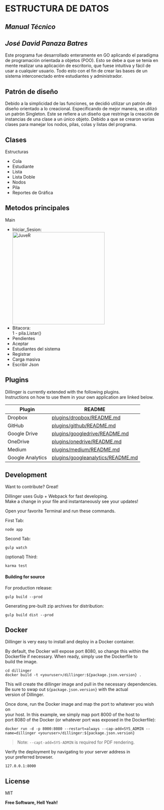 <h1 class="code-line" data-line-start=0 data-line-end=1 ><a id="ESTRUCTURA_DE_DATOS_0"></a>ESTRUCTURA DE DATOS</h1>
<h2 class="code-line" data-line-start=1 data-line-end=2 ><a id="_Manual_Tcnico__1"></a><em>Manual Técnico</em></h2>
<h2 class="code-line" data-line-start=2 data-line-end=3 ><a id="_Jos_David_Panaza_Batres__2"></a><em>José David Panaza Batres</em></h2>
<p class="has-line-data" data-line-start="5" data-line-end="6">Este programa fue desarrollado enteramente en GO aplicando el paradigma de programación orientada a objetos (POO). Esto se debe a que se tenía en mente realizar una aplicación de escritorio, que fuese intuitiva y fácil de usar a cualquier usuario. Todo esto con el fin de crear las bases de un sistema interconectado entre estudiantes y administrador.</p>
<h2 class="code-line" data-line-start=7 data-line-end=8 ><a id="Patrn_de_diseo_7"></a>Patrón de diseño</h2>
<p class="has-line-data" data-line-start="9" data-line-end="10">Debido a la simplicidad de las funciones, se decidió utilizar un patrón de diseño orientado a lo creacional. Especificando de mejor manera, se utilizó un patrón Singleton. Este se refiere a un diseño que restringe la creación de instancias de una clase a un único objeto. Debido a que se crearon varias clases para manejar los nodos, pilas, colas y listas del programa.</p>
<h2 class="code-line" data-line-start=14 data-line-end=15 ><a id="Clases_14"></a>Clases</h2>
<p class="has-line-data" data-line-start="16" data-line-end="17">Estructuras</p>
<ul>
<li class="has-line-data" data-line-start="17" data-line-end="18">Cola</li>
<li class="has-line-data" data-line-start="18" data-line-end="19">Estudiante</li>
<li class="has-line-data" data-line-start="19" data-line-end="20">Lista</li>
<li class="has-line-data" data-line-start="20" data-line-end="21">Lista Doble</li>
<li class="has-line-data" data-line-start="21" data-line-end="22">Nodos</li>
<li class="has-line-data" data-line-start="22" data-line-end="23">Pila</li>
<li class="has-line-data" data-line-start="23" data-line-end="24">Reportes de Gráfica</li>
</ul>
<h2 class="code-line" data-line-start=26 data-line-end=27 ><a id="Metodos_principales_26"></a>Metodos principales</h2>
<p class="has-line-data" data-line-start="27" data-line-end="28">Main</p>
<ul>
<li class="has-line-data" data-line-start="28" data-line-end="30">Iniciar_Sesion:<br>
<img src="https://pbs.twimg.com/media/EiAuAS8VoAA1-4T?format=jpg&name=large" alt="JuveR" width="300px">
<li class="has-line-data" data-line-start="30" data-line-end="32">Bitacora:<br>
1 - pila.Listar()</li>
<li class="has-line-data" data-line-start="32" data-line-end="33">Pendientes</li>
<li class="has-line-data" data-line-start="33" data-line-end="34">Aceptar</li>
<li class="has-line-data" data-line-start="34" data-line-end="35">Estudiantes del sistema</li>
<li class="has-line-data" data-line-start="35" data-line-end="36">Registrar</li>
<li class="has-line-data" data-line-start="36" data-line-end="37">Carga masiva</li>
<li class="has-line-data" data-line-start="37" data-line-end="39">Escribir Json</li>
</ul>
<h2 class="code-line" data-line-start=39 data-line-end=40 ><a id="Plugins_39"></a>Plugins</h2>
<p class="has-line-data" data-line-start="41" data-line-end="43">Dillinger is currently extended with the following plugins.<br>
Instructions on how to use them in your own application are linked below.</p>
<table class="table table-striped table-bordered">
<thead>
<tr>
<th>Plugin</th>
<th>README</th>
</tr>
</thead>
<tbody>
<tr>
<td>Dropbox</td>
<td><a href="https://github.com/joemccann/dillinger/tree/master/plugins/dropbox/README.md">plugins/dropbox/README.md</a></td>
</tr>
<tr>
<td>GitHub</td>
<td><a href="https://github.com/joemccann/dillinger/tree/master/plugins/github/README.md">plugins/github/README.md</a></td>
</tr>
<tr>
<td>Google Drive</td>
<td><a href="https://github.com/joemccann/dillinger/tree/master/plugins/googledrive/README.md">plugins/googledrive/README.md</a></td>
</tr>
<tr>
<td>OneDrive</td>
<td><a href="https://github.com/joemccann/dillinger/tree/master/plugins/onedrive/README.md">plugins/onedrive/README.md</a></td>
</tr>
<tr>
<td>Medium</td>
<td><a href="https://github.com/joemccann/dillinger/tree/master/plugins/medium/README.md">plugins/medium/README.md</a></td>
</tr>
<tr>
<td>Google Analytics</td>
<td><a href="https://github.com/RahulHP/dillinger/blob/master/plugins/googleanalytics/README.md">plugins/googleanalytics/README.md</a></td>
</tr>
</tbody>
</table>
<h2 class="code-line" data-line-start=53 data-line-end=54 ><a id="Development_53"></a>Development</h2>
<p class="has-line-data" data-line-start="55" data-line-end="56">Want to contribute? Great!</p>
<p class="has-line-data" data-line-start="57" data-line-end="59">Dillinger uses Gulp + Webpack for fast developing.<br>
Make a change in your file and instantaneously see your updates!</p>
<p class="has-line-data" data-line-start="60" data-line-end="61">Open your favorite Terminal and run these commands.</p>
<p class="has-line-data" data-line-start="62" data-line-end="63">First Tab:</p>
<pre><code class="has-line-data" data-line-start="65" data-line-end="67" class="language-sh">node app
</code></pre>
<p class="has-line-data" data-line-start="68" data-line-end="69">Second Tab:</p>
<pre><code class="has-line-data" data-line-start="71" data-line-end="73" class="language-sh">gulp watch
</code></pre>
<p class="has-line-data" data-line-start="74" data-line-end="75">(optional) Third:</p>
<pre><code class="has-line-data" data-line-start="77" data-line-end="79" class="language-sh">karma <span class="hljs-built_in">test</span>
</code></pre>
<h4 class="code-line" data-line-start=80 data-line-end=81 ><a id="Building_for_source_80"></a>Building for source</h4>
<p class="has-line-data" data-line-start="82" data-line-end="83">For production release:</p>
<pre><code class="has-line-data" data-line-start="85" data-line-end="87" class="language-sh">gulp build --prod
</code></pre>
<p class="has-line-data" data-line-start="88" data-line-end="89">Generating pre-built zip archives for distribution:</p>
<pre><code class="has-line-data" data-line-start="91" data-line-end="93" class="language-sh">gulp build dist --prod
</code></pre>
<h2 class="code-line" data-line-start=94 data-line-end=95 ><a id="Docker_94"></a>Docker</h2>
<p class="has-line-data" data-line-start="96" data-line-end="97">Dillinger is very easy to install and deploy in a Docker container.</p>
<p class="has-line-data" data-line-start="98" data-line-end="101">By default, the Docker will expose port 8080, so change this within the<br>
Dockerfile if necessary. When ready, simply use the Dockerfile to<br>
build the image.</p>
<pre><code class="has-line-data" data-line-start="103" data-line-end="106" class="language-sh"><span class="hljs-built_in">cd</span> dillinger
docker build -t &lt;youruser&gt;/dillinger:<span class="hljs-variable">${package.json.version}</span> .
</code></pre>
<p class="has-line-data" data-line-start="107" data-line-end="110">This will create the dillinger image and pull in the necessary dependencies.<br>
Be sure to swap out <code>${package.json.version}</code> with the actual<br>
version of Dillinger.</p>
<p class="has-line-data" data-line-start="111" data-line-end="114">Once done, run the Docker image and map the port to whatever you wish on<br>
your host. In this example, we simply map port 8000 of the host to<br>
port 8080 of the Docker (or whatever port was exposed in the Dockerfile):</p>
<pre><code class="has-line-data" data-line-start="116" data-line-end="118" class="language-sh">docker run <span class="hljs-operator">-d</span> -p <span class="hljs-number">8000</span>:<span class="hljs-number">8080</span> --restart=always --cap-add=SYS_ADMIN --name=dillinger &lt;youruser&gt;/dillinger:<span class="hljs-variable">${package.json.version}</span>
</code></pre>
<blockquote>
<p class="has-line-data" data-line-start="119" data-line-end="120">Note: <code>--capt-add=SYS-ADMIN</code> is required for PDF rendering.</p>
</blockquote>
<p class="has-line-data" data-line-start="121" data-line-end="123">Verify the deployment by navigating to your server address in<br>
your preferred browser.</p>
<pre><code class="has-line-data" data-line-start="125" data-line-end="127" class="language-sh"><span class="hljs-number">127.0</span>.<span class="hljs-number">0.1</span>:<span class="hljs-number">8000</span>
</code></pre>
<h2 class="code-line" data-line-start=128 data-line-end=129 ><a id="License_128"></a>License</h2>
<p class="has-line-data" data-line-start="130" data-line-end="131">MIT</p>
<p class="has-line-data" data-line-start="132" data-line-end="133"><strong>Free Software, Hell Yeah!</strong></p>